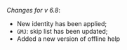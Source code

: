 _Changes for v 6.8_:
- New identity has been applied;
- `GMJ`: skip list has been updated;
- Added a new version of offline help
